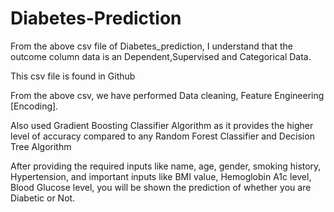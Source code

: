 # Diabetes-Prediction

From the above csv file of Diabetes_prediction, I understand that the outcome column data is an Dependent,Supervised and Categorical Data.

This csv file is found in Github

From the above csv, we have performed Data cleaning, Feature Engineering [Encoding].

Also used Gradient Boosting Classifier Algorithm as it provides the higher level of accuracy compared to any Random Forest Classifier and Decision Tree Algorithm

After providing the required inputs like name, age, gender, smoking history, Hypertension, and important inputs like BMI value, Hemoglobin A1c level, Blood Glucose level, you will be shown the prediction of whether you are Diabetic or Not.
